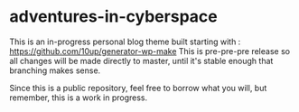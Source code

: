 # adventures-in-cyberspace

This is an in-progress personal blog theme built starting with : https://github.com/10up/generator-wp-make
This is pre-pre-pre release so all changes will be made directly to master, until it's stable enough that branching makes sense.

Since this is a public repository, feel free to borrow what you will, but remember, this is a work in progress.
